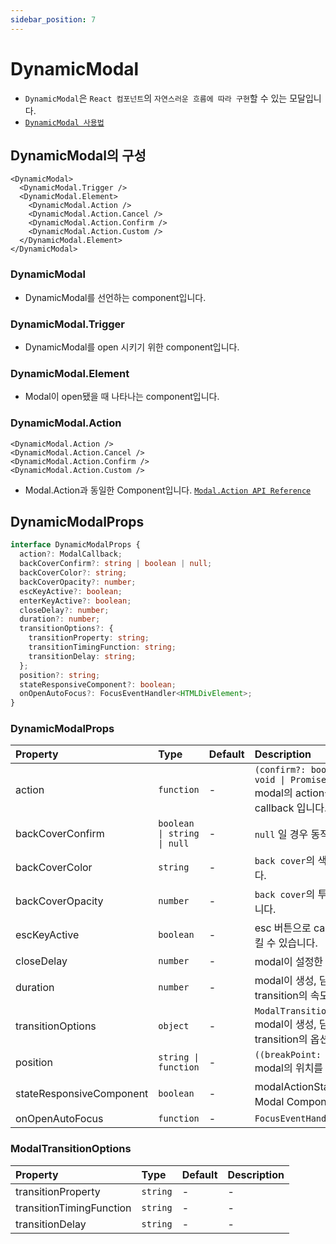 ```yaml
---
sidebar_position: 7
---
```


# DynamicModal

- `DynamicModal`은 `React 컴포넌트`의 `자연스러운 흐름에 따라 구현`할 수 있는 모달입니다.
- [`DynamicModal 사용법`](/docs/usage/use-dynamic-modal)

## DynamicModal의 구성

```tsx
<DynamicModal>
  <DynamicModal.Trigger />
  <DynamicModal.Element>
    <DynamicModal.Action />
    <DynamicModal.Action.Cancel />
    <DynamicModal.Action.Confirm />
    <DynamicModal.Action.Custom />
  </DynamicModal.Element>
</DynamicModal>
```

### DynamicModal

- DynamicModal를 선언하는 component입니다.

### DynamicModal.Trigger

- DynamicModal를 open 시키기 위한 component입니다.

### DynamicModal.Element

- Modal이 open됐을 때 나타나는 component입니다.

### DynamicModal.Action

```tsx
<DynamicModal.Action />
<DynamicModal.Action.Cancel />
<DynamicModal.Action.Confirm />
<DynamicModal.Action.Custom />
```

- Modal.Action과 동일한 Component입니다. [`Modal.Action API Reference`](/docs/api/Modal)

## DynamicModalProps

```ts
interface DynamicModalProps {
  action?: ModalCallback;
  backCoverConfirm?: string | boolean | null;
  backCoverColor?: string;
  backCoverOpacity?: number;
  escKeyActive?: boolean;
  enterKeyActive?: boolean;
  closeDelay?: number;
  duration?: number;
  transitionOptions?: {
    transitionProperty: string;
    transitionTimingFunction: string;
    transitionDelay: string;
  };
  position?: string;
  stateResponsiveComponent?: boolean;
  onOpenAutoFocus?: FocusEventHandler<HTMLDivElement>;
}
```

### DynamicModalProps

| Property                 | Type                        | Default | Description                                                                                                          |
| :----------------------- | :-------------------------- | :------ | :------------------------------------------------------------------------------------------------------------------- |
| action                   | `function`                  | -       | `(confirm?: boolean \| string) => void \| Promise<void>` <br />modal의 action을 실행시켰을때 동작할 callback 입니다. |
| backCoverConfirm         | `boolean \| string \| null` | -       | `null` 일 경우 동작하지 않습니다.                                                                                    |
| backCoverColor           | `string`                    | -       | `back cover`의 색상을 지정할 수 있습니다.                                                                            |
| backCoverOpacity         | `number`                    | -       | `back cover`의 투명도를 지정할 수 있습니다.                                                                          |
| escKeyActive             | `boolean`                   | -       | esc 버튼으로 cancel action을 실행시킬 수 있습니다.                                                                   |
| closeDelay               | `number`                    | -       | modal이 설정한 delay후 close 됩니다.                                                                                 |
| duration                 | `number`                    | -       | modal이 생성, 닫힐 때 실행되는 transition의 속도입니다.                                                              |
| transitionOptions        | `object`                    | -       | `ModalTransitionOptions` <br /> modal이 생성, 닫힐 때 실행되는 transition의 옵션입니다.                              |
| position                 | `string \| function`        | -       | `((breakPoint: number) => string)` <br /> modal의 위치를 설정할 수 있습니다.                                         |
| stateResponsiveComponent | `boolean`                   | -       | modalActionState에 따라 자동으로 Modal Componet가 변경됩니다.                                                        |
| onOpenAutoFocus          | `function`                  | -       | `FocusEventHandler<HTMLDivElement>`                                                                                  |

### ModalTransitionOptions

| Property                 | Type     | Default | Description |
| :----------------------- | :------- | :------ | :---------- |
| transitionProperty       | `string` | -       | -           |
| transitionTimingFunction | `string` | -       | -           |
| transitionDelay          | `string` | -       | -           |
